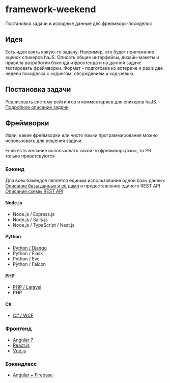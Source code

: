 # framework-weekend
Постановка задачи и исходные данные для фреймворк-посиделок 

## Идея

Есть идея взять какую-то задачу. Например, это будет приложение оценок спикеров haJS.  Описать общие интерфейсы, дизайн-макеты и правила разработки бэкенда и фронтенда и на данной задаче тестировать фреймворки. Формат - подготовка ко встерече и раз в две недели посиделка с кодингом, обсуждением и код-ревью.

## Постановка задачи
Реализовать систему рейтингов и комментариев для спикеров haJS. 
[Подробное описание задачи](TheTask.md)

## Фреймворки

Идеи, какие фреймворки или чисто языки программирования можно использовать для решения задачи. 

Если есть желание использовать какой-то фреймворк/язык, то PR только приветсвуются

### Бэкенд

Для всех бэкендов является единым использование одной базы данных [Описание базы данных и её дамп](db/README.md) и предоставление единого REST API [Описание схемы REST API](rest/README.md)

#### Node.js
* Node.js / Express.js
* Node.js / Sails.js
* Node.js / TypeScript / Nest.js

#### Python
* [Python / Django](https://github.com/Hajsru/fw-back-django)
* Python / Flask
* Python / Eve
* Python / Falcon

#### PHP
* [PHP / Laravel](https://github.com/Hajsru/fw-back-laravel)
* PHP

#### C#
 * [C# / WCF](https://github.com/Hajsru/fw-back-c-sharp)
 
### Фронтенд
* [Angular 7](https://github.com/Hajsru/fw-front-angular)
* [React.js](https://github.com/Hajsru/fw-front-react)
* [Vue.js](https://github.com/Hajsru/fw-front-vue)

### Бэкендлесс
* [Angular + Firebase](https://github.com/Hajsru/fw-backendless-angular)
